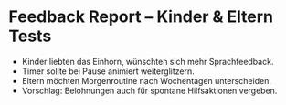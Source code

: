 # Feedback Report – Kinder & Eltern Tests

- Kinder liebten das Einhorn, wünschten sich mehr Sprachfeedback.
- Timer sollte bei Pause animiert weiterglitzern.
- Eltern möchten Morgenroutine nach Wochentagen unterscheiden.
- Vorschlag: Belohnungen auch für spontane Hilfsaktionen vergeben.

